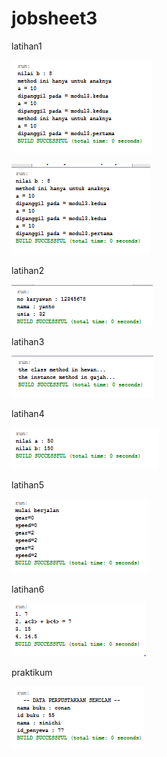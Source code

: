 # jobsheet3


latihan1

![alt text](https://github.com/anisanisah05/jobsheet3/blob/master/1a.PNG)

![alt text](https://github.com/anisanisah05/jobsheet3/blob/master/1b.PNG)

latihan2

![alt text](https://github.com/anisanisah05/jobsheet3/blob/master/2.PNG)

latihan3

![alt text](https://github.com/anisanisah05/jobsheet3/blob/master/3.PNG)

latihan4

![alt text](https://github.com/anisanisah05/jobsheet3/blob/master/4.PNG)

latihan5

![alt text](https://github.com/anisanisah05/jobsheet3/blob/master/5.PNG)

latihan6

![alt text](https://github.com/anisanisah05/jobsheet3/blob/master/6.PNG)

praktikum

![alt text](https://github.com/anisanisah05/jobsheet3/blob/master/7.PNG)
